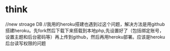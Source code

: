 # think
//new stroage DB
//我用的heroku搭建也遇到过这个问题，解决方法是用github搭建heroku。先fork然后下载下来搭载到本地php,先设置好了（包括绑定账号，设置主题和后台密码等）再上传到github，然后再用heroku部署。应该是heroku后台读写权限的问题

